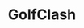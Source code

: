 ---
title: GolfClash
crosslinks:
- me_irl
- ididthemath
- '2013'
- Urology
- metric_units
- funny
- arresteddevelopment
- AMAAggregator
---